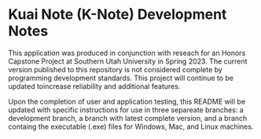 # Kuai Note (K-Note) Development Notes

This application was produced in conjunction with reseach for an Honors Capstone Project at Southern Utah University in Spring 2023. The current version published to this repository is not considered complete by programming development standards. This project will continue to be updated toincrease reliability and additional features. 

Upon the completion of user and application testing, this README will be updated with specific instructions for use in three separeate branches: a development branch, a branch with latest complete version, and a branch containg the executable (.exe) files for Windows, Mac, and Linux machines. 
